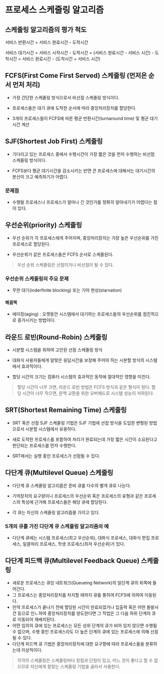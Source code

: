 # 프로세스 스케줄링 알고리즘

## 스케줄링 알고리즘의 평가 척도

서비스 반환시간 = 서비스 완료시간 - 도착시간

서비스 대기시간 = 서비스 시작시간 - 도착시간
            = (서비스 완료시간 - 서비스 시간) - 도착시간
            = 서비스 완료시간 - (도착시간 + 서비스 시간)


## FCFS(First Come First Served) 스케줄링 (먼저온 순서 먼저 처리)

- 가장 간단한 스케줄링 방식으로서 비선점 스케줄링 방식이다.

- 프로세스들은 대기 큐에 도착한 순서에 따라 중앙처리장치를 할당한다.

- 3개의 프로세스들이 FCFS에 따른 평균 반환시간(turnaround time) 및 평균 대기시간 계산 


## SJF(Shortest Job First) 스케줄링

- 기다리고 있는 프로세스 중에서 수행시간이 가장 짧은 것을 먼저 수행하는 비선점 스케줄링 방식이다.

- FCFS보다 평균 대기시간을 감소시키는 반면 큰 프로세스에 대해서는 대기시간의 분산이 크고 예측하기가 어렵다.

### 문제점

- 수행될 프로세스나 프로세스가 얼마나 긴 것인가를 정확히 알아내기가 어렵다는 점이 있다.


## 우선순위(priority) 스케줄링

- 우선 순위가 각 프로세스에게 주어지며, 중앙처리장치는 가장 높은 우선순위를 가진 프로세스로 할당된다.

- 우선순위가 같은 프로세스들은 FCFS 순서로 스케줄된다.

> 우선 순위 스케줄링은 선점이거나 비선점이 될 수 있다.

### 우선순위 스케줄링의 주요 문제

- 무한 대기(inderfinite blocking) 또는 기아 현상(starvation)

#### 해결책

- 에이징(aging) : 오랫동안 시스템에서 대기하는 프로세스들의 우선순위를 점진적으로 증가시키는 방법이다.


## 라운드 로빈(Round-Robin) 스케줄링

- 시분할 시스템을 위하여 고안된 선점 스케줄링 방식

- 대화식 사용자들에게 알맞은 응답시간을 보장해 주어야 하는 시분할 방식의 시스템에서 효과적이다.

- 할당 시간의 크기는 컴퓨터 시스템의 효과적인 동작에 절대적인 영향을 미친다.

> 할당 시간이 너무 크면, 라운드 로빈 방법은 FCFS 방식과 같은 형식이 된다.
> 할당 시간이 너무 작으면, 문맥 교환을 위한 오버헤드로 시스템 성능이 저하된다.


## SRT(Shortest Remaining Time) 스케줄링

- SRT 혹은 선점 SJF 스케줄링 기법은 SJF 기법에 선접 방식을 도입한 변형된 방법으로서 시분할 시스템에서 유용하다.

- 새로 도착한 프로세스를 포함하여 처리가 완료되는데 가장 짧은 시간이 소요된다고 판단되는 프로세스를 먼저 수행한다.

- SRT에서는 실행 중인 프로세스가 선점될 수 있다.


## 다단계 큐(Multilevel Queue) 스케줄링

- 다단계 큐 스케줄링 알고리즘은 준비 큐를 다수의 별개 큐로 나눈다.

- 기억장치의 요구량이나 프로세스의 우선순위 혹은 프로세스의 유형과 같은 프로세스의 특성에 근거해 프로세스들은 해당 큐에 할당된다.

- 각 큐는 자신의 스케줄링 알고리즘믈 가지고 있다.

### 5개의 큐를 가진 다단계 큐 스케줄링 알고리즘의 예

- 다단계 큐에는 시스템 프로세스(최고 우선순위), 대화식 프로세스, 대화식 편집 프로세스, 일괄처리 프로세스, 학생 프로세스(최저 우선순위)가 있다. 


## 다단계 피드백 큐(Multilevel Feedback Queue) 스케줄링

- 새로운 프로세스는 큐잉 네트워크(Queueing Network)의 일단계 큐의 뒤쪽에 들어간다.
- 그 프로세스는 중앙처리장치를 차지할 때까지 큐를 통하여 FCFS에 의하여 이동된다.
- 만약 프로세스가 끝나기 전에 할당된 시간이 만료되었거나 입출력 혹은 어떤 돌발사건 등으로 인ㄴ하여 중앙처리장치를 양도한다면 그 작업은 그 다음 하위 단계의 큐로 이동되어 재배치된다.
- 어떤 임의의 큐에 있는 프로세스는 모든 상위 단계의 큐가 비어 있지 않으면 수행될 수 없으며, 수행 중인 프로세스라도 더 높은 단계의 큐에 있는 프로세스에 의해 선점될 수 있다.
- 다단계 피드백 큐 기법은 중앙처리장치에 대한 요구향에 따라 프로세스들을 분류하는데 이상적이다. 

> 각각의 스케줄링은 스케줄링마다 장점과 단점이 있고, 어느 것이 좋다고 할 수 없으므로 자신에게 잘맞는 스케줄링 기법을 골라서 사용한다. 


